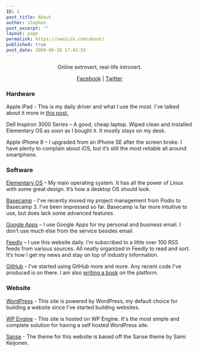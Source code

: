 ```yaml
---
ID: 2
post_title: About
author: stephen
post_excerpt: ""
layout: page
permalink: https://swoicik.com/about/
published: true
post_date: 2009-06-20 17:42:55
---
```

<p style="text-align: center">Online extrovert, real-life introvert.</p>
<p style="text-align: center"><a href="https://www.facebook.com/stephen.woicik" target="_blank" rel="noopener">Facebook</a> | <a href="http://twitter.com/swoicik" target="_blank" rel="noopener">Twitter</a></p>

<h3 style="text-align: left">Hardware</h3>Apple iPad - This is my daily driver and what I use the most. I've talked about it more in <a href="https://swoicik.com/2017/the-frictionless-computer/">this post.</a>
<p style="text-align: left">Dell Inspiron 3000 Series – A good, cheap laptop. Wiped clean and installed Elementary OS as soon as I bought it. It mostly stays on my desk.</p>
<p style="text-align: left">Apple iPhone 8 – I upgraded from an iPhone SE after the screen broke. I have plenty to complain about iOS, but it’s still the most reliable all around smartphone.</p>

<h3 style="text-align: left">Software</h3><a href="https://elementary.io/" target="_blank" rel="noopener">Elementary OS</a> – My main operating system. It has all the power of Linux with some great design. It’s how a desktop OS should look.

<a href="http://basecamp.com">Basecamp</a> - I've recently moved my project management from Podio to Basecamp 3. I've been impressed so far. Basecamp is far more intuitive to use, but does lack some advanced features.

<a href="https://www.google.com/work/apps/business/" target="_blank" rel="noopener">Google Apps</a> – I use Google Apps for my personal and business email. I don’t use much else from the service besides email.

<a href="http://feedly.com/" target="_blank" rel="noopener">Feedly</a> – I use this website daily. I’m subscribed to a little over 100 RSS feeds from various sources. All neatly organized in Feedly to read and sort. It’s how I get my news and stay on top of industry information.

<a href="https://github.com/swoicik" target="_blank" rel="noopener">GitHub</a> - I've started using GitHub more and more. Any recent code I've produced is on there. I am also <a href="https://swiocik.com/cyod">writing a book</a> on the platform.
<h3>Website</h3><a href="http://wordpress.org">WordPress</a> - This site is powered by WordPress, my default choice for building a website since I've started building websites.

<a href="http://wpengine.com">WP Engine</a> - This site is hosted on WP Engine. It's the most simple and complete solution for having a self hosted WordPress site.

<a href="https://wordpress.org/themes/sanse/">Sanse</a> - The theme for this website is based off the Sanse theme by <span class="author">Sami Keijonen. </span>